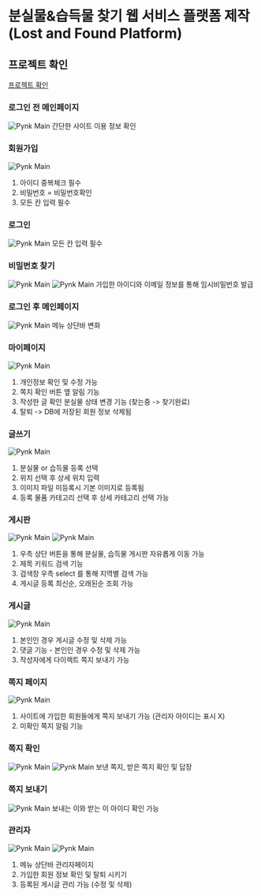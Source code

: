 # 분실물&습득물 찾기 웹 서비스 플랫폼 제작<br>(Lost and Found Platform)


## 프로젝트 확인
[프로젝트 확인](https://khr316.tistory.com/entry/KEPCO-luckyPYNK-sprint)



### 로그인 전 메인페이지
![Pynk Main](https://raw.githubusercontent.com/khr316/lost-find/main/웹사이트/pynk_main.jpeg)
간단한 사이트 이용 정보 확인

### 회원가입
![Pynk Main](https://raw.githubusercontent.com/khr316/lost-find/main/웹사이트/pynk_회원가입.jpeg)
1. 아이디 중복체크 필수
2. 비밀번호 = 비밀번호확인
3. 모든 칸 입력 필수

### 로그인
![Pynk Main](https://raw.githubusercontent.com/khr316/lost-find/main/웹사이트/pynk_로그인.jpeg)
모든 칸 입력 필수

### 비밀번호 찾기
![Pynk Main](https://raw.githubusercontent.com/khr316/lost-find/main/웹사이트/pynk_비번찾기.jpeg)
![Pynk Main](https://raw.githubusercontent.com/khr316/lost-find/main/웹사이트/pynk_메일.jpeg)
가입한 아이디와 이메일 정보를 통해 임시비밀번호 발급

### 로그인 후 메인페이지
![Pynk Main](https://raw.githubusercontent.com/khr316/lost-find/main/웹사이트/pynk_main로그인.jpeg)
메뉴 상단바 변화

### 마이페이지
![Pynk Main](https://raw.githubusercontent.com/khr316/lost-find/main/웹사이트/pynk_마이페이지.jpeg)
1. 개인정보 확인 및 수정 가능
2. 쪽지 확인 버튼 옆 알림 기능
3. 작성한 글 확인
   분실물 상태 변경 기능 (찾는중 -> 찾기완료)
4. 탈퇴 -> DB에 저장된 회원 정보 삭제됨

### 글쓰기
![Pynk Main](https://raw.githubusercontent.com/khr316/lost-find/main/웹사이트/pynk_글쓰기.jpeg)
1. 분실물 or 습득물 등록 선택
2. 위치 선택 후 상세 위치 입력
3. 이미지 파일 미등록시 기본 이미지로 등록됨
4. 등록 물품 카테고리 선택 후 상세 카테고리 선택 가능

### 게시판
![Pynk Main](https://raw.githubusercontent.com/khr316/lost-find/main/웹사이트/pynk_게시판1.jpeg)
![Pynk Main](https://raw.githubusercontent.com/khr316/lost-find/main/웹사이트/pynk_게시판2.jpeg)
1. 우측 상단 버튼을 통해 분실물, 습득물 게시판 자유롭게 이동 가능
2. 제목 키워드 검색 기능
3. 검색창 우측 select 를 통해 지역별 검색 가능
4. 게시글 등록 최신순, 오래된순 조회 가능

### 게시글
![Pynk Main](https://raw.githubusercontent.com/khr316/lost-find/main/웹사이트/pynk_게시글.jpeg)
1. 본인인 경우 게시글 수정 및 삭제 가능
2. 댓글 기능 - 본인인 경우 수정 및 삭제 가능
3. 작성자에게 다이렉트 쪽지 보내기 가능

### 쪽지 페이지
![Pynk Main](https://raw.githubusercontent.com/khr316/lost-find/main/웹사이트/pynk_쪽지2.jpeg)
1. 사이트에 가입한 회원들에게 쪽지 보내기 가능 (관리자 아이디는 표시 X)
2. 미확인 쪽지 알림 기능

### 쪽지 확인
![Pynk Main](https://raw.githubusercontent.com/khr316/lost-find/main/웹사이트/pynk_쪽지확인.jpeg)
![Pynk Main](https://raw.githubusercontent.com/khr316/lost-find/main/웹사이트/pynk_쪽지확인2.jpeg)
보낸 쪽지, 받은 쪽지 확인 및 답장

### 쪽지 보내기
![Pynk Main](https://raw.githubusercontent.com/khr316/lost-find/main/웹사이트/pynk_쪽지답장.jpeg)
보내는 이와 받는 이 아이디 확인 가능

### 관리자
![Pynk Main](https://raw.githubusercontent.com/khr316/lost-find/main/웹사이트/pynk_main관리자.jpeg)
![Pynk Main](https://raw.githubusercontent.com/khr316/lost-find/main/웹사이트/pynk_관리자페이지.jpeg)
1. 메뉴 상단바 관리자페이지
2. 가입한 회원 정보 확인 및 탈퇴 시키기
3. 등록된 게시글 관리 가능 (수정 및 삭제)
